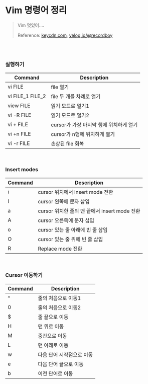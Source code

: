 # Vim 명령어 정리

> Vim 멋있어....
>
> Reference: [keycdn.com](https://www.keycdn.com/blog/vim-commands), [velog.io/@recordboy](https://velog.io/@recordboy/VIM-%EB%AA%85%EB%A0%B9%EC%96%B4)

<br>

<br>

### 실행하기

| Command          | Description                             |
| ---------------- | --------------------------------------- |
| vi FILE          | file 열기                               |
| vi FILE_1 FILE_2 | file 두 개를 차례로 열기                |
| view FILE        | 읽기 모드로 열기1                       |
| vi -R FILE       | 읽기 모드로 열기2                       |
| vi + FILE        | cursor가 가장 마지막 행에 위치하게 열기 |
| vi  +n FILE      | cursor가 n행에 위치하게 열기            |
| vi -r FILE       | 손상된 file 회복                        |

<br>

### Insert modes

| Command | Description                                   |
| ------- | --------------------------------------------- |
| i       | cursor 위치에서 insert mode 전환              |
| l       | cursor 왼쪽에 문자 삽입                       |
| a       | cursor 위치한 줄의 맨 끝에서 insert mode 전환 |
| A       | cursor 오른쪽에 문자 삽입                     |
| o       | cursor 있는 줄 아래에 빈 줄 삽입              |
| O       | cursor 있는 줄 위에 빈 줄 삽입                |
| R       | Replace mode 전환                             |



<br>

### Cursor 이동하기

| Command | Description               |
| ------- | ------------------------- |
| ^       | 줄의 처음으로 이동1       |
| 0       | 줄의 처음으로 이동2       |
| $       | 줄 끝으로 이동            |
| H       | 맨 위로 이동              |
| M       | 중간으로 이동             |
| L       | 맨 아래로 이동            |
| w       | 다음 단어 시작점으로 이동 |
| e       | 다음 단어 끝으로 이동     |
| b       | 이전 단어로 이동          |


